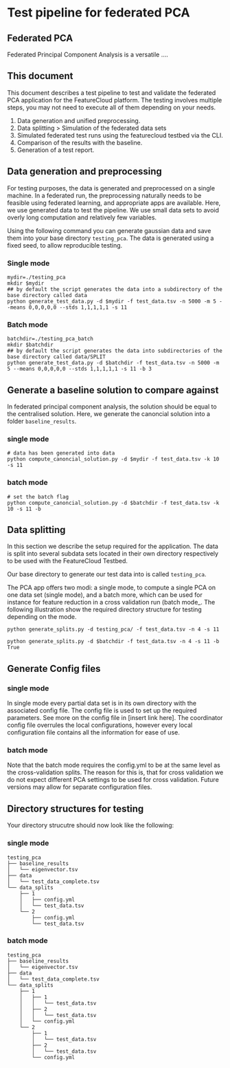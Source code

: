 # Test pipeline for federated PCA

## Federated PCA
Federated Principal Component Analysis is a versatile .... 

## This document
This document describes a test pipeline to test and validate the federated PCA application for the FeatureCloud platform. The testing involves multiple steps, you may not need to execute all of them depending on your needs. 

1. Data generation and unified preprocessing.
2. Data splitting > Simulation of the federated data sets
3. Simulated federated test runs using the featurecloud testbed via the CLI.
4. Comparison of the results with the baseline.
5. Generation of a test report.

## Data generation and preprocessing
For testing purposes, the data is generated and preprocessed on a single machine. In a federated run, the preprocessing naturally needs to be feasible using federated learning, and appropriate apps are available. Here, we use generated data to test the pipeline. We use small data sets to avoid overly long computation and relatively few variables.

Using the following command you can generate gaussian data and save them into your base directory ```testing_pca```. The data is generated using a fixed seed, to allow reproducible testing. 

### Single mode
``` 
mydir=./testing_pca
mkdir $mydir
## by default the script generates the data into a subdirectory of the base directory called data
python generate_test_data.py -d $mydir -f test_data.tsv -n 5000 -m 5 --means 0,0,0,0,0 --stds 1,1,1,1,1 -s 11
```

### Batch mode
``` 
batchdir=./testing_pca_batch
mkdir $batchdir
## by default the script generates the data into subdirectories of the base directory called data/SPLIT
python generate_test_data.py -d $batchdir -f test_data.tsv -n 5000 -m 5 --means 0,0,0,0,0 --stds 1,1,1,1,1 -s 11 -b 3
```

## Generate a baseline solution to compare against
In federated principal component analysis, the solution should be equal to the centralised solution. Here, we generate the canoncial solution into a folder ```baseline_results```.

### single mode
```
# data has been generated into data
python compute_canoncial_solution.py -d $mydir -f test_data.tsv -k 10 -s 11
```

### batch mode
```
# set the batch flag
python compute_canoncial_solution.py -d $batchdir -f test_data.tsv -k 10 -s 11 -b
```


## Data splitting
In this section we describe the setup required for the application. The data is split into several subdata sets located in their own directory respectively to be used with the FeatureCloud Testbed. 

Our base directory to generate our test data into is called ```testing_pca```. 

The PCA app offers two modi: a single mode, to compute a single PCA on one data set (single mode), and a batch more, which can be used for instance for feature reduction in a cross validation run (batch mode_. The following illustration show the required directory structure for testing depending on the mode. 


```
python generate_splits.py -d testing_pca/ -f test_data.tsv -n 4 -s 11 
```
```
python generate_splits.py -d $batchdir -f test_data.tsv -n 4 -s 11 -b True
```

## Generate Config files

### single mode
In single mode every partial data set is in its own directory with the associated config file. The config file is used to set up the required parameters. See more on the config file in [insert link here]. The coordinator config file overrules the local configurations, however every local configuration file contains all the information for ease of use.

### batch mode
Note that the batch mode requires the config.yml to be at the same level as the cross-validation splits. The reason for this is, that for cross validation we do not expect different PCA settings to be used for cross validation. Future versions may allow for separate configuration files.



## Directory structures for testing
Your directory strucutre should now look like the following:

### single mode
```
testing_pca
├── baseline_results
│   └── eigenvector.tsv
├── data
│   └── test_data_complete.tsv
└── data_splits
    ├── 1
    │   ├── config.yml
    │   └── test_data.tsv
    └── 2
        ├── config.yml
        └── test_data.tsv

```
### batch mode
```
testing_pca
├── baseline_results
│   └── eigenvector.tsv
├── data
│   └── test_data_complete.tsv
└── data_splits
    ├── 1
    │   ├── 1
    │   │   └── test_data.tsv
    │   ├── 2
    │   │   └── test_data.tsv
    │   └── config.yml
    └── 2
        ├── 1
        │   └── test_data.tsv
        ├── 2
        │   └── test_data.tsv
        └── config.yml


```

##
